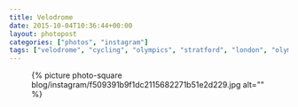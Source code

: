 ```yaml
---
title: Velodrome
date: 2015-10-04T10:36:44+00:00
layout: photopost
categories: ["photos", "instagram"]
tags: ["velodrome", "cycling", "olympics", "stratford", "london", "olympicpark"]
---
```


<figure class="photo photo--square">
  {% picture photo-square blog/instagram/f509391b9f1dc2115682271b51e2d229.jpg alt="" %}
</figure>


